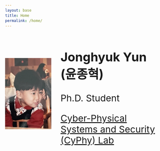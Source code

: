 ```yaml
---
layout: base
title: Home
permalink: /home/
---
```


<div style="display: flex; align-items: center;">
  <img src="/assets/child.png" alt="Jonghyuk Yun" style="max-width: 30%; height: auto; margin-right: 30px;">
  <div>
    <h2 style="font-size: 40px;">Jonghyuk Yun (윤종혁)</h2>
    <p style="font-size: 30px;">Ph.D. Student</p>
    <p style="font-size: 30px;"><a href="https://www.cyphy-lab.org/">Cyber-Physical Systems and Security (CyPhy) Lab</a></p>
  </div>
</div>
